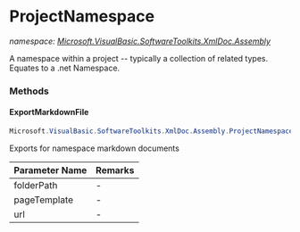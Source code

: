﻿# ProjectNamespace
_namespace: [Microsoft.VisualBasic.SoftwareToolkits.XmlDoc.Assembly](./index.md)_

A namespace within a project -- typically a collection of related types. Equates to a .net Namespace.



### Methods

#### ExportMarkdownFile
```csharp
Microsoft.VisualBasic.SoftwareToolkits.XmlDoc.Assembly.ProjectNamespace.ExportMarkdownFile(System.String,System.String,Microsoft.VisualBasic.SoftwareToolkits.XmlDoc.Serialization.URLBuilder)
```
Exports for namespace markdown documents

|Parameter Name|Remarks|
|--------------|-------|
|folderPath|-|
|pageTemplate|-|
|url|-|



